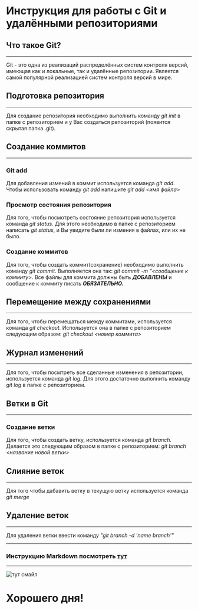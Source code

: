 # Инструкция для работы с Git и удалёнными репозиториями 
## Что такое Git?
***
Git - это одна из реализаций распределённых систем контроля версий, имеющая как и локальные, так и удалённые репозитории. Является самой популярной реализацией систем контроля версий в мире.

## Подготовка репозитория
***
Для создание репозитория необходимо выполнить команду *git init* в папке с репозиторием и у Вас создаться репозиторий (появится скрытая папка .git).

## Создание коммитов
***
### Git add
Для добавления измений в коммит используется команда *git add*. Чтобы использовать команду *git add* напишите *git add <имя файла>*

### Просмотр состояния репозитория
Для того, чтобы посмотреть состояние репозитория используется команда *git status*. Для этого необходимо в папке с репозиторием написать *git status*, и Вы увидите были ли измения в файлах, или их не было.

### Создание коммитов
Для того, чтобы создать коммит(сохранение) необходимо выполнить команду *git commit*. Выполняется она так: *git commit -m "<сообщение к коммиту>.* Все файлы для коммита должны быть ***ДОБАВЛЕНЫ*** и сообщение к коммиту писать ***ОБЯЗАТЕЛЬНО.***

## Перемещение между сохранениями
***
Для того, чтобы перемещаться между коммитами, используется команда *git checkout.* Используется она в папке с репозиторием следующим образом: *git checkout <номер коммита>*

## Журнал изменений
***
Для того, чтобы посмтреть все сделанные изменения в репозитории, используется команда *git log.* Для этого достаточно выполнить команду *git log* в папке с репозиторием.

## Ветки в Git
***
### Создание ветки
Для того, чтобы создать ветку, используется команда *git branch.* Делается это следующим образом в папке с репозиторием: *git branch <название новой ветки>*

## Слияние веток
***
Для того чтобы дабавить ветку в текущую ветку используется команда *git merge*

## Удаление веток
***
Для удаления ветки ввести команду *"git branch -d 'name branch'"*
***
### Инструкцию Markdown  посмотреть [тут](https://github.com/oleggolen/Seminar-13-12-2021#readme)
***

![тут смайл](smile.png)

# Хорошего дня!
